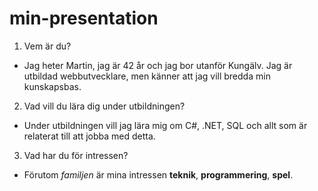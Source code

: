 # min-presentation

1. Vem är du?
  - Jag heter Martin, jag är 42 år och jag bor utanför Kungälv. Jag är utbildad webbutvecklare, men känner att jag vill bredda min kunskapsbas. 
2. Vad vill du lära dig under utbildningen?
  - Under utbildningen vill jag lära mig om C#, .NET, SQL och allt som är relaterat till att jobba med detta. 
3. Vad har du för intressen?
  - Förutom _familjen_ är mina intressen **teknik**, **programmering**, **spel**. 
